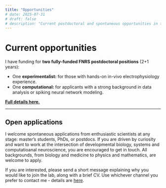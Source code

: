 ```yaml
---
title: "Opportunities"
# date: 2025-07-31
# draft: false
# description: "Current postdoctoral and spontaneous opportunities in the lab."
---
```


# Current opportunities

I have funding for **two fully-funded FNRS postdoctoral positions** (2+1 years):

- One **experimentalist:** for those with hands-on in-vivo electrophysiology experience.
- One **computational:** for applicants with a strong background in data analysis or spiking neural network modeling.

[**Full details here.**](#)

---

## Open applications

I welcome spontaneous applications from enthusiastic scientists at any stage: master’s students, PhDs, or postdocs. If you are driven by curiosity and want to work at the intersection of developmental biology, systems and computatioanal neuroscience, you are encouraged to get in touch. All backgrounds, from biology and medicine to physics and mathematics, are welcome to apply.

If you are interested, please send a short message explaining why you would like to join the lab, along with a brief CV. Use whichever channel you prefer to contact me - details are [here](#).
